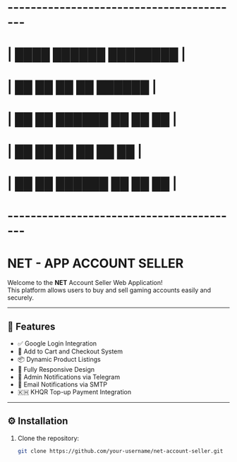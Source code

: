 # -----------------------------------------
# |  ████    ██████  ████████             |
# |  ██ ██   ██        ██    ██████       |
# |  ██  ██  ██████    ██    ██  ██       |
# |  ██   ██     ██    ██    ██  ██       |
# |  ██    ██ ██████    ██   ██  ██       |
# -----------------------------------------

# NET - APP ACCOUNT SELLER

Welcome to the **NET** Account Seller Web Application!  
This platform allows users to buy and sell gaming accounts easily and securely.

---

## 🌟 Features

- ✅ Google Login Integration
- 🛒 Add to Cart and Checkout System
- 📦 Dynamic Product Listings
- 📱 Fully Responsive Design
- 🔔 Admin Notifications via Telegram
- 📧 Email Notifications via SMTP
- 🇰🇭 KHQR Top-up Payment Integration

---

## ⚙️ Installation

1. Clone the repository:
   ```bash
   git clone https://github.com/your-username/net-account-seller.git
